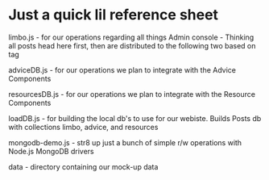# Just a quick lil reference sheet

limbo.js - for our operations regarding all things Admin console
    - Thinking all posts head here first, then are distributed to the following two based on tag

adviceDB.js - for our operations we plan to integrate with the Advice Components

resourcesDB.js - for our operations we plan to integrate with the Resource Components

loadDB.js - for building the local db's to use for our webiste. Builds Posts db with collections limbo, advice, and resources

mongodb-demo.js - str8 up just a bunch of simple r/w operations with Node.js MongoDB drivers

data - directory containing our mock-up data
